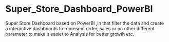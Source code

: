 # Super_Store_Dashboard_PowerBI
Super Store Dashboard based on PowerBI ,in that filter the data and create a interactive dashboards to represent order, sales or on other different parameter to make it easier to Analysis for better growth etc.
